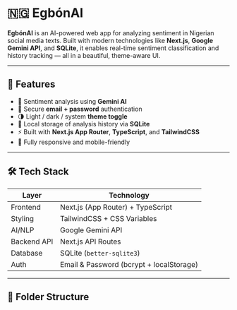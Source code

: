 # 🇳🇬 EgbónAI

**EgbónAI** is an AI-powered web app for analyzing sentiment in Nigerian social media texts. Built with modern technologies like **Next.js**, **Google Gemini API**, and **SQLite**, it enables real-time sentiment classification and history tracking — all in a beautiful, theme-aware UI.

---

## 🚀 Features

- 🧠 Sentiment analysis using **Gemini AI**
- 🔐 Secure **email + password** authentication
- 🌗 Light / dark / system **theme toggle**
- 💾 Local storage of analysis history via **SQLite**
- ⚡ Built with **Next.js App Router**, **TypeScript**, and **TailwindCSS**
- 📱 Fully responsive and mobile-friendly

---

## 🛠️ Tech Stack

| Layer       | Technology                               |
| ----------- | ---------------------------------------- |
| Frontend    | Next.js (App Router) + TypeScript        |
| Styling     | TailwindCSS + CSS Variables              |
| AI/NLP      | Google Gemini API                        |
| Backend API | Next.js API Routes                       |
| Database    | SQLite (`better-sqlite3`)                |
| Auth        | Email & Password (bcrypt + localStorage) |

---

## 📁 Folder Structure
